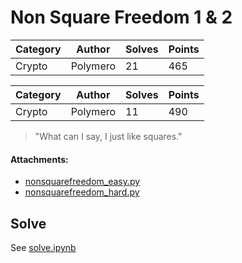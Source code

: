 # Non Square Freedom 1 & 2

| Category | Author   | Solves | Points |
---------- | -------- | ------ | ------ |
| Crypto   | Polymero |     21 |   465  |

| Category | Author   | Solves | Points |
---------- | -------- | ------ | ------ |
| Crypto   | Polymero |     11 |   490  |

> "What can I say, I just like squares."

#### Attachments:
- [nonsquarefreedom_easy.py](./nonsquarefreedom_easy.py)
- [nonsquarefreedom_hard.py](./nonsquarefreedom_hard.py)

## Solve
See [solve.ipynb](./solve.ipynb)